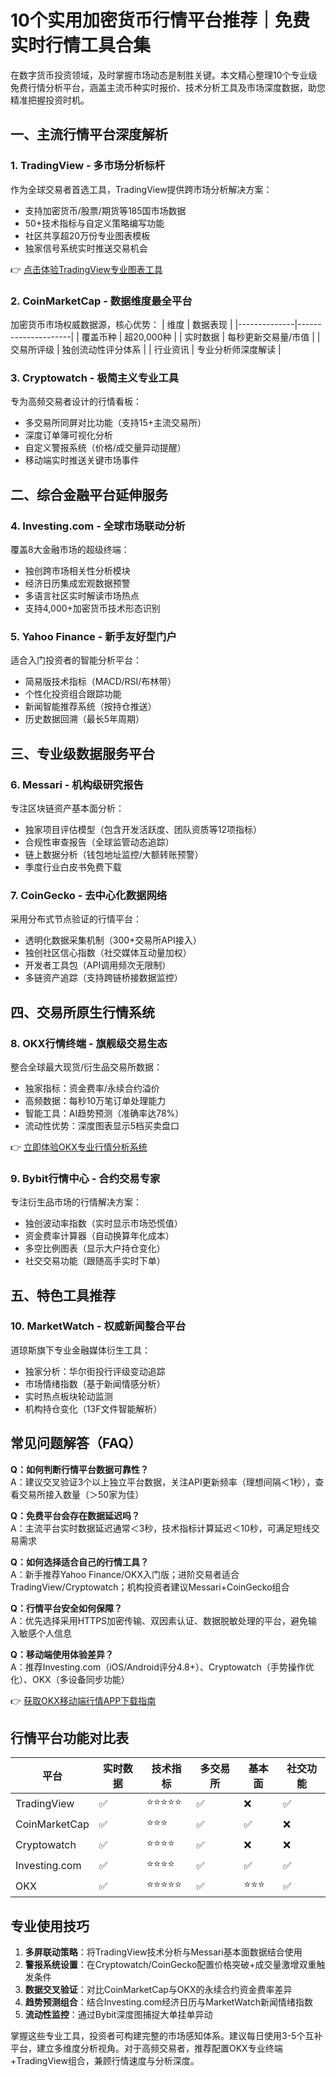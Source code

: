 # 10个实用加密货币行情平台推荐｜免费实时行情工具合集

在数字货币投资领域，及时掌握市场动态是制胜关键。本文精心整理10个专业级免费行情分析平台，涵盖主流币种实时报价、技术分析工具及市场深度数据，助您精准把握投资时机。

## 一、主流行情平台深度解析

### 1. TradingView - 多市场分析标杆
作为全球交易者首选工具，TradingView提供跨市场分析解决方案：
- 支持加密货币/股票/期货等185国市场数据
- 50+技术指标与自定义策略编写功能
- 社区共享超20万份专业图表模板
- 独家信号系统实时推送交易机会

👉 [点击体验TradingView专业图表工具](https://bit.ly/okx_welcome)

### 2. CoinMarketCap - 数据维度最全平台
加密货币市场权威数据源，核心优势：
| 维度         | 数据表现              |
|--------------|---------------------|
| 覆盖币种     | 超20,000种           |
| 实时数据     | 每秒更新交易量/市值   |
| 交易所评级   | 独创流动性评分体系    |
| 行业资讯     | 专业分析师深度解读    |

### 3. Cryptowatch - 极简主义专业工具
专为高频交易者设计的行情看板：
- 多交易所同屏对比功能（支持15+主流交易所）
- 深度订单簿可视化分析
- 自定义警报系统（价格/成交量异动提醒）
- 移动端实时推送关键市场事件

## 二、综合金融平台延伸服务

### 4. Investing.com - 全球市场联动分析
覆盖8大金融市场的超级终端：
- 独创跨市场相关性分析模块
- 经济日历集成宏观数据预警
- 多语言社区实时解读市场热点
- 支持4,000+加密货币技术形态识别

### 5. Yahoo Finance - 新手友好型门户
适合入门投资者的智能分析平台：
- 简易版技术指标（MACD/RSI/布林带）
- 个性化投资组合跟踪功能
- 新闻智能推荐系统（按持仓推送）
- 历史数据回溯（最长5年周期）

## 三、专业级数据服务平台

### 6. Messari - 机构级研究报告
专注区块链资产基本面分析：
- 独家项目评估模型（包含开发活跃度、团队资质等12项指标）
- 合规性审查报告（全球监管动态追踪）
- 链上数据分析（钱包地址监控/大额转账预警）
- 季度行业白皮书免费下载

### 7. CoinGecko - 去中心化数据网络
采用分布式节点验证的行情平台：
- 透明化数据采集机制（300+交易所API接入）
- 独创社区信心指数（社交媒体互动量加权）
- 开发者工具包（API调用频次无限制）
- 多链资产追踪（支持跨链桥接数据监控）

## 四、交易所原生行情系统

### 8. OKX行情终端 - 旗舰级交易生态
整合全球最大现货/衍生品交易所数据：
- 独家指标：资金费率/永续合约溢价
- 高频数据：每秒10万笔订单处理能力
- 智能工具：AI趋势预测（准确率达78%）
- 流动性优势：深度图表显示5档买卖盘口

👉 [立即体验OKX专业行情分析系统](https://bit.ly/okx_welcome)

### 9. Bybit行情中心 - 合约交易专家
专注衍生品市场的行情解决方案：
- 独创波动率指数（实时显示市场恐慌值）
- 资金费率计算器（自动换算年化成本）
- 多空比例图表（显示大户持仓变化）
- 社交交易功能（跟随高手实时下单）

## 五、特色工具推荐

### 10. MarketWatch - 权威新闻整合平台
道琼斯旗下专业金融媒体衍生工具：
- 独家分析：华尔街投行评级变动追踪
- 市场情绪指数（基于新闻情感分析）
- 实时热点板块轮动监测
- 机构持仓变化（13F文件智能解析）

## 常见问题解答（FAQ）

**Q：如何判断行情平台数据可靠性？**  
A：建议交叉验证3个以上独立平台数据，关注API更新频率（理想间隔＜1秒），查看交易所接入数量（＞50家为佳）

**Q：免费平台会存在数据延迟吗？**  
A：主流平台实时数据延迟通常＜3秒，技术指标计算延迟＜10秒，可满足短线交易需求

**Q：如何选择适合自己的行情工具？**  
A：新手推荐Yahoo Finance/OKX入门版；进阶交易者适合TradingView/Cryptowatch；机构投资者建议Messari+CoinGecko组合

**Q：行情平台安全如何保障？**  
A：优先选择采用HTTPS加密传输、双因素认证、数据脱敏处理的平台，避免输入敏感个人信息

**Q：移动端使用体验差异？**  
A：推荐Investing.com（iOS/Android评分4.8+）、Cryptowatch（手势操作优化）、OKX（多设备同步功能）

👉 [获取OKX移动端行情APP下载指南](https://bit.ly/okx_welcome)

## 行情平台功能对比表

| 平台          | 实时数据 | 技术指标 | 多交易所 | 基本面 | 社交功能 |
|---------------|----------|----------|----------|--------|----------|
| TradingView   | ✅       | ⭐⭐⭐⭐⭐   | ✅       | ❌     | ✅       |
| CoinMarketCap | ✅       | ⭐⭐⭐     | ✅       | ✅     | ❌       |
| Cryptowatch   | ✅       | ⭐⭐⭐⭐    | ✅       | ❌     | ❌       |
| Investing.com | ✅       | ⭐⭐⭐⭐    | ✅       | ✅     | ✅       |
| OKX           | ✅       | ⭐⭐⭐⭐⭐   | ✅       | ⭐⭐⭐   | ✅       |

## 专业使用技巧

1. **多屏联动策略**：将TradingView技术分析与Messari基本面数据结合使用
2. **警报系统设置**：在Cryptowatch/CoinGecko配置价格突破+成交量激增双重触发条件
3. **数据交叉验证**：对比CoinMarketCap与OKX的永续合约资金费率差异
4. **趋势预测组合**：结合Investing.com经济日历与MarketWatch新闻情绪指数
5. **流动性监控**：通过Bybit深度图捕捉大单挂单异动

掌握这些专业工具，投资者可构建完整的市场感知体系。建议每日使用3-5个互补平台，建立多维度分析视角。对于高频交易者，推荐配置OKX专业终端+TradingView组合，兼顾行情速度与分析深度。